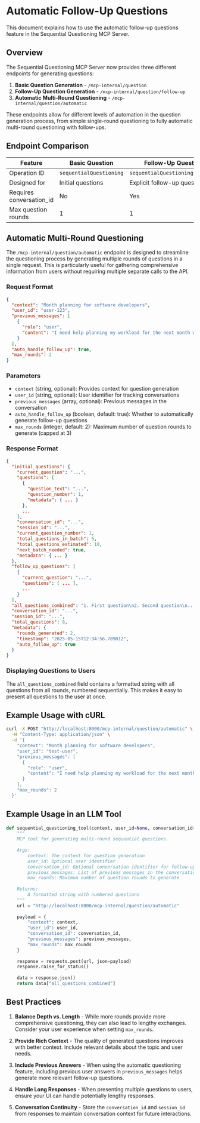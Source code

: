 # Automatic Follow-Up Questions

This document explains how to use the automatic follow-up questions feature in the Sequential Questioning MCP Server.

## Overview

The Sequential Questioning MCP Server now provides three different endpoints for generating questions:

1. **Basic Question Generation** - `/mcp-internal/question`
2. **Follow-Up Question Generation** - `/mcp-internal/question/follow-up` 
3. **Automatic Multi-Round Questioning** - `/mcp-internal/question/automatic`

These endpoints allow for different levels of automation in the question generation process, from simple single-round questioning to fully automatic multi-round questioning with follow-ups.

## Endpoint Comparison

| Feature | Basic Question | Follow-Up Question | Automatic Multi-Round |
| --- | --- | --- | --- |
| Operation ID | `sequentialQuestioning` | `sequentialQuestioningFollowUp` | `sequentialQuestioningAutomatic` |
| Designed for | Initial questions | Explicit follow-up questions | Complete conversation flows |
| Requires conversation_id | No | Yes | No |
| Max question rounds | 1 | 1 | Configurable (1-3) |

## Automatic Multi-Round Questioning

The `/mcp-internal/question/automatic` endpoint is designed to streamline the questioning process by generating multiple rounds of questions in a single request. This is particularly useful for gathering comprehensive information from users without requiring multiple separate calls to the API.

### Request Format

```json
{
  "context": "Month planning for software developers",
  "user_id": "user-123",
  "previous_messages": [
    {
      "role": "user",
      "content": "I need help planning my workload for the next month with multiple ongoing projects."
    }
  ],
  "auto_handle_follow_up": true,
  "max_rounds": 2
}
```

### Parameters

- `context` (string, optional): Provides context for question generation
- `user_id` (string, optional): User identifier for tracking conversations
- `previous_messages` (array, optional): Previous messages in the conversation
- `auto_handle_follow_up` (boolean, default: true): Whether to automatically generate follow-up questions
- `max_rounds` (integer, default: 2): Maximum number of question rounds to generate (capped at 3)

### Response Format

```json
{
  "initial_questions": {
    "current_question": "...",
    "questions": [
      {
        "question_text": "...",
        "question_number": 1,
        "metadata": { ... }
      },
      ...
    ],
    "conversation_id": "...",
    "session_id": "...",
    "current_question_number": 1,
    "total_questions_in_batch": 5,
    "total_questions_estimated": 10,
    "next_batch_needed": true,
    "metadata": { ... }
  },
  "follow_up_questions": [
    {
      "current_question": "...",
      "questions": [ ... ],
      ...
    }
  ],
  "all_questions_combined": "1. First question\n2. Second question\n...",
  "conversation_id": "...",
  "session_id": "...",
  "total_questions": 8,
  "metadata": {
    "rounds_generated": 2,
    "timestamp": "2025-05-15T12:34:56.789012",
    "auto_follow_up": true
  }
}
```

### Displaying Questions to Users

The `all_questions_combined` field contains a formatted string with all questions from all rounds, numbered sequentially. This makes it easy to present all questions to the user at once.

## Example Usage with cURL

```bash
curl -X POST "http://localhost:8000/mcp-internal/question/automatic" \
  -H "Content-Type: application/json" \
  -d '{
    "context": "Month planning for software developers",
    "user_id": "test-user",
    "previous_messages": [
      {
        "role": "user",
        "content": "I need help planning my workload for the next month with multiple ongoing projects."
      }
    ],
    "max_rounds": 2
  }'
```

## Example Usage in an LLM Tool

```python
def sequential_questioning_tool(context, user_id=None, conversation_id=None, previous_messages=None, max_rounds=2):
    """
    MCP tool for generating multi-round sequential questions.
    
    Args:
        context: The context for question generation
        user_id: Optional user identifier
        conversation_id: Optional conversation identifier for follow-up questions
        previous_messages: List of previous messages in the conversation
        max_rounds: Maximum number of question rounds to generate
        
    Returns:
        A formatted string with numbered questions
    """
    url = "http://localhost:8000/mcp-internal/question/automatic"
    
    payload = {
        "context": context,
        "user_id": user_id,
        "conversation_id": conversation_id,
        "previous_messages": previous_messages,
        "max_rounds": max_rounds
    }
    
    response = requests.post(url, json=payload)
    response.raise_for_status()
    
    data = response.json()
    return data["all_questions_combined"]
```

## Best Practices

1. **Balance Depth vs. Length** - While more rounds provide more comprehensive questioning, they can also lead to lengthy exchanges. Consider your user experience when setting `max_rounds`.

2. **Provide Rich Context** - The quality of generated questions improves with better context. Include relevant details about the topic and user needs.

3. **Include Previous Answers** - When using the automatic questioning feature, including previous user answers in `previous_messages` helps generate more relevant follow-up questions.

4. **Handle Long Responses** - When presenting multiple questions to users, ensure your UI can handle potentially lengthy responses.

5. **Conversation Continuity** - Store the `conversation_id` and `session_id` from responses to maintain conversation context for future interactions. 